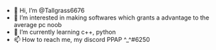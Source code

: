 - 👋 Hi, I’m @Tallgrass6676
- 👀 I’m interested in making softwares which grants a advantage to the average pc noob
- 🌱 I’m currently learning c++, python
- 📫 How to reach me, my discord PPAP ^_^#6250

<!---
Tallgrass6676/Tallgrass6676 is a ✨ special ✨ repository because its `README.md` (this file) appears on your GitHub profile.
You can click the Preview link to take a look at your changes.
--->
